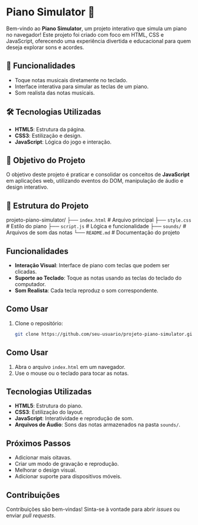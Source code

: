 # Piano Simulator 🎹

Bem-vindo ao **Piano Simulator**, um projeto interativo que simula um piano no navegador! Este projeto foi criado com foco em HTML, CSS e JavaScript, oferecendo uma experiência divertida e educacional para quem deseja explorar sons e acordes.

## 🚀 Funcionalidades

- Toque notas musicais diretamente no teclado.
- Interface interativa para simular as teclas de um piano.
- Som realista das notas musicais.

## 🛠️ Tecnologias Utilizadas

- **HTML5**: Estrutura da página.
- **CSS3**: Estilização e design.
- **JavaScript**: Lógica do jogo e interação.

## 🎯 Objetivo do Projeto

O objetivo deste projeto é praticar e consolidar os conceitos de **JavaScript** em aplicações web, utilizando eventos do DOM, manipulação de áudio e design interativo.

## 📂 Estrutura do Projeto

projeto-piano-simulator/
├── `index.html`    # Arquivo principal
├── `style.css`     # Estilo do piano
├── `script.js`     # Lógica e funcionalidade
├── `sounds/`       # Arquivos de som das notas
└── `README.md`     # Documentação do projeto


## Funcionalidades

- **Interação Visual**: Interface de piano com teclas que podem ser clicadas.
- **Suporte ao Teclado**: Toque as notas usando as teclas do teclado do computador.
- **Som Realista**: Cada tecla reproduz o som correspondente.

## Como Usar

1. Clone o repositório:
   ```bash
   git clone https://github.com/seu-usuario/projeto-piano-simulator.git

## Como Usar

1. Abra o arquivo `index.html` em um navegador.
2. Use o mouse ou o teclado para tocar as notas.

## Tecnologias Utilizadas

- **HTML5**: Estrutura do piano.
- **CSS3**: Estilização do layout.
- **JavaScript**: Interatividade e reprodução de som.
- **Arquivos de Áudio**: Sons das notas armazenados na pasta `sounds/`.

## Próximos Passos

- Adicionar mais oitavas.
- Criar um modo de gravação e reprodução.
- Melhorar o design visual.
- Adicionar suporte para dispositivos móveis.

## Contribuições

Contribuições são bem-vindas! Sinta-se à vontade para abrir *issues* ou enviar *pull requests*.
